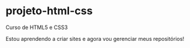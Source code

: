 # projeto-html-css
 Curso de HTML5 e CSS3

 Estou aprendendo a criar sites e agora vou gerenciar meus repositórios!